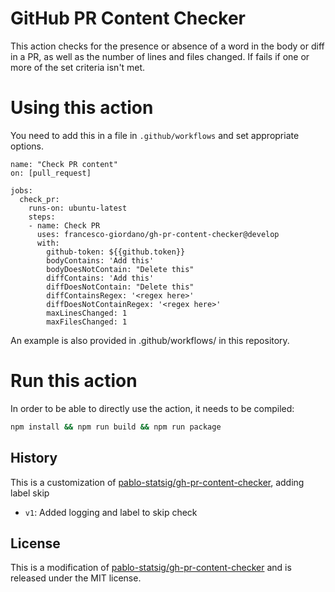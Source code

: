# GitHub PR Content Checker

This action checks for the presence or absence of a word in the body or diff in a PR, as well as the number of lines and files changed. If fails if one or more of the set criteria isn't met.

# Using this action

You need to add this in a file in `.github/workflows` and set appropriate options.

```
name: "Check PR content"
on: [pull_request]

jobs:
  check_pr:
    runs-on: ubuntu-latest
    steps:
    - name: Check PR
      uses: francesco-giordano/gh-pr-content-checker@develop
      with:
        github-token: ${{github.token}}
        bodyContains: 'Add this'
        bodyDoesNotContain: "Delete this"        
        diffContains: 'Add this'
        diffDoesNotContain: "Delete this"   
        diffContainsRegex: '<regex here>'
        diffDoesNotContainRegex: '<regex here>'
        maxLinesChanged: 1
        maxFilesChanged: 1
```

An example is also provided in .github/workflows/ in this repository.

# Run this action

In order to be able to directly use the action, it needs to be compiled:

```bash
npm install && npm run build && npm run package 
```

## History

This is a customization of [pablo-statsig/gh-pr-content-checker](https://github.com/pablo-statsig/gh-pr-content-checker/), adding label skip

* `v1`: Added logging and label to skip check

## License

This is a modification of [pablo-statsig/gh-pr-content-checker](https://github.com/pablo-statsig/gh-pr-content-checker/) and is released under the MIT license.
